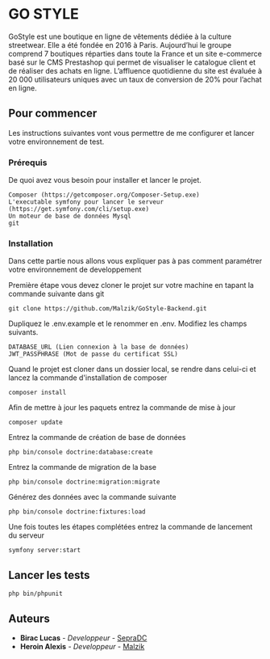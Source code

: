 # GO STYLE
GoStyle est une boutique en ligne de vêtements dédiée à la culture streetwear. Elle a été fondée en 2016 à Paris. Aujourd’hui le groupe comprend 7 boutiques réparties dans toute la France et un site e-commerce basé sur le CMS Prestashop qui permet de visualiser le catalogue client et de réaliser des achats en ligne.
L’affluence quotidienne du site est évaluée à 20 000 utilisateurs uniques avec un taux de conversion de 20% pour l’achat en ligne.

## Pour commencer

Les instructions suivantes vont vous permettre de me configurer et lancer votre environnement de test.

### Prérequis

De quoi avez vous besoin pour installer et lancer le projet.

```
Composer (https://getcomposer.org/Composer-Setup.exe)
L'executable symfony pour lancer le serveur (https://get.symfony.com/cli/setup.exe)
Un moteur de base de données Mysql
git
```

### Installation

Dans cette partie nous allons vous expliquer pas à pas comment paramétrer votre environnement de developpement

Première étape vous devez cloner le projet sur votre machine en tapant la commande suivante dans git

```
git clone https://github.com/Malzik/GoStyle-Backend.git
```
Dupliquez le .env.example et le renommer en .env. Modifiez les champs suivants.

```
DATABASE_URL (Lien connexion à la base de données)
JWT_PASSPHRASE (Mot de passe du certificat SSL)
```

Quand le projet est cloner dans un dossier local, se rendre dans  celui-ci et lancez la commande d'installation de composer

```
composer install
```

Afin de mettre à jour les paquets entrez la commande de mise à jour 

```
composer update
```

Entrez la commande de création de base de données

```
php bin/console doctrine:database:create
```

Entrez la commande de migration de la base

```
php bin/console doctrine:migration:migrate
```

Générez des données avec la commande suivante

```
php bin/console doctrine:fixtures:load
```

Une fois toutes les étapes complétées entrez la commande de lancement du serveur

```
symfony server:start
```

## Lancer les tests

```
php bin/phpunit
```

## Auteurs

* **Birac Lucas** - *Developpeur* - [SepraDC](https://github.com/SepraDC)
* **Heroin Alexis** - *Developpeur* - [Malzik](https://github.com/Malzik)

